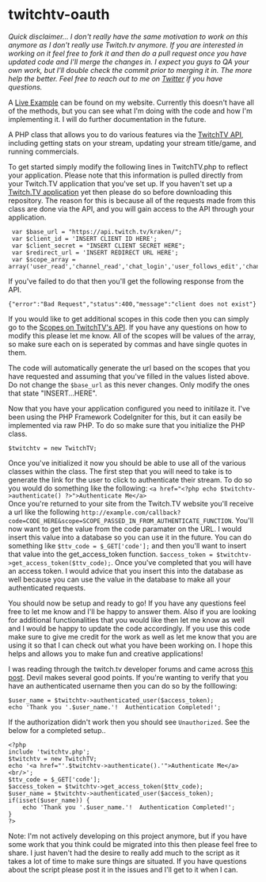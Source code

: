 twitchtv-oauth
==============
_Quick disclaimer... I don't really have the same motivation to work on this anymore as I don't really use Twitch.tv anymore. If you are interested in working on it feel free to fork it and then do a pull request once you have updated code and I'll merge the changes in. I expect you guys to QA your own work, but I'll double check the commit prior to merging it in. The more help the better. Feel free to reach out to me on [Twitter](https://twitter.com/xxplosions) if you have questions._

A [Live Example](http://sandbox.eliasranzschleifer.com/twitch-oauth/examples/) can be found on my website. Currently this doesn't have all of the methods, but you can see what I'm doing with the code and how I'm implementing it. I will do further documentation in the future.

A PHP class that allows you to do various features via the [TwitchTV API](https://github.com/justintv/twitch-api), including getting stats on your stream, updating your stream title/game, and running commercials.

To get started simply modify the following lines in TwitchTV.php to reflect your application. Please note that this information is pulled directly from your Twitch.TV application that you've set up. If you haven't set up a [Twitch.TV application](http://www.twitch.tv/settings/applications) yet then please do so before downloading this repository. The reason for this is because all of the requests made from this class are done via the API, and you will gain access to the API through your application.

     var $base_url = "https://api.twitch.tv/kraken/";
     var $client_id = 'INSERT CLIENT ID HERE';
	 var $client_secret = "INSERT CLIENT SECRET HERE";
	 var $redirect_url = 'INSERT REDIRECT URL HERE';
	 var $scope_array = array('user_read','channel_read','chat_login','user_follows_edit','channel_editor','channel_commercial');

If you've failed to do that then you'll get the following response from the API.

    {"error":"Bad Request","status":400,"message":"client does not exist"}
   
If you would like to get additional scopes in this code then you can simply go to the [Scopes on TwitchTV's API](https://github.com/justintv/Twitch-API/blob/master/authentication.md#scopes). If you have any questions on how to modify this please let me know. All of the scopes will be values of the array, so make sure each on is seperated by commas and have single quotes in them.

The code will automatically generate the url based on the scopes that you have requested and assuming that you've filled in the values listed above. Do not change the `$base_url` as this never changes. Only modify the ones that state "INSERT...HERE".

Now that you have your application configured you need to initilaze it. I've been using the PHP Framework CodeIgniter for this, but it can easily be implemented via raw PHP. To do so make sure that you initialize the PHP class.

    $twitchtv = new TwitchTV;
Once you've initialized it now you should be able to use all of the various classes within the class. The first step that you will need to take is to generate the link for the user to click to authenticate their stream. To do so you would do something like the following:
    `<a href="<?php echo $twitchtv->authenticate() ?>">Authenticate Me</a>`   
Once you're returned to your site from the Twitch.TV website you'll receive a url like the following `http://example.com/callback?code=CODE_HERE&scope=SCOPE_PASSED_IN_FROM_AUTHENTICATE_FUNCTION`. You'll now want to get the value from the code paramater on the URL. I would insert this value into a database so you can use it in the future. You can do something like `$ttv_code = $_GET['code'];` and then you'll want to insert that value into the get_access_token function. `$access_token = $twitchtv->get_access_token($ttv_code);`. Once you've completed that you will have an access token. I would advice that you insert this into the database as well because you can use the value in the database to make all your authenticated requests.

You should now be setup and ready to go! If you have any questions feel free to let me know and I'll be happy to answer them. Also if you are looking for additional functionalities that you would like then let me know as well and I would be happy to update the code accordingly. If you use this code make sure to give me credit for the work as well as let me know that you are using it so that I can check out what you have been working on. I hope this helps and allows you to make fun and creative applications!

I was reading through the twitch.tv developer forums and came across [this post](https://discuss.dev.twitch.tv/t/getting-twitch-username-php-and-oauth/1239/5). Devil makes several good points. If you're wanting to verify that you have an authenticated username then you can do so by the folllowing:

    $user_name = $twitchtv->authenticated_user($access_token);
    echo 'Thank you '.$user_name.'!  Authentication Completed!';

If the authorization didn't work then you should see `Unauthorized`.  See the below for a completed setup..

    <?php
    include 'twitchtv.php';
    $twitchtv = new TwitchTV;
    echo '<a href="'.$twitchtv->authenticate().'">Authenticate Me</a><br/>';
    $ttv_code = $_GET['code'];
    $access_token = $twitchtv->get_access_token($ttv_code);
    $user_name = $twitchtv->authenticated_user($access_token);
    if(isset($user_name)) {
        echo 'Thank you '.$user_name.'!  Authentication Completed!';
    }
    ?>

Note: I'm not actively developing on this project anymore, but if you have some work that you think could be migrated into this then please feel free to share. I just haven't had the desire to really add much to the script as it takes a lot of time to make sure things are situated. If you have questions about the script please post it in the issues and I'll get to it when I can.
